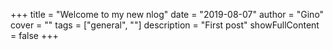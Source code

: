 +++
title = "Welcome to my new nlog"
date = "2019-08-07"
author = "Gino"
cover = ""
tags = ["general", ""]
description = "First post"
showFullContent = false
+++
